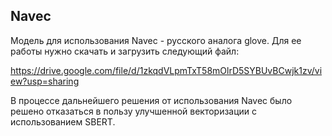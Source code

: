 ## Navec

Модель для использования Navec - русского аналога glove. Для ее работы нужно скачать и загрузить следующий файл:

https://drive.google.com/file/d/1zkqdVLpmTxT58mOlrD5SYBUvBCwjk1zv/view?usp=sharing

В процессе дальнейшего решения от использования Navec было решено отказаться в пользу улучшенной векторизации с использованием SBERT.
